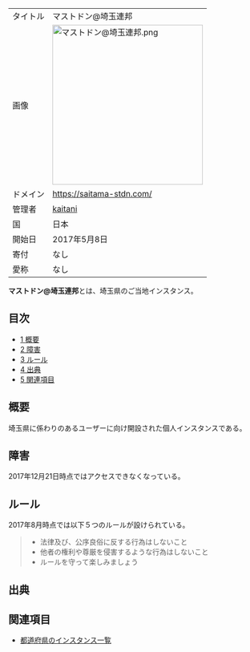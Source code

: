 <div>

|          |                                                                                                                                                                                                                                                                                                                                                                                                                                                                                                                                                                                                                                                                                                                                                    |
|----------|----------------------------------------------------------------------------------------------------------------------------------------------------------------------------------------------------------------------------------------------------------------------------------------------------------------------------------------------------------------------------------------------------------------------------------------------------------------------------------------------------------------------------------------------------------------------------------------------------------------------------------------------------------------------------------------------------------------------------------------------------|
| タイトル | マストドン@埼玉連邦                                                                                                                                                                                                                                                                                                                                                                                                                                                                                                                                                                                                                                                                                                                                |
| 画像     | [<img src="/images/thumb/9/9c/%E3%83%9E%E3%82%B9%E3%83%88%E3%83%89%E3%83%B3%40%E5%9F%BC%E7%8E%89%E9%80%A3%E9%82%A6.png/300px-%E3%83%9E%E3%82%B9%E3%83%88%E3%83%89%E3%83%B3%40%E5%9F%BC%E7%8E%89%E9%80%A3%E9%82%A6.png" srcset="/images/thumb/9/9c/%E3%83%9E%E3%82%B9%E3%83%88%E3%83%89%E3%83%B3%40%E5%9F%BC%E7%8E%89%E9%80%A3%E9%82%A6.png/450px-%E3%83%9E%E3%82%B9%E3%83%88%E3%83%89%E3%83%B3%40%E5%9F%BC%E7%8E%89%E9%80%A3%E9%82%A6.png 1.5x, /images/9/9c/%E3%83%9E%E3%82%B9%E3%83%88%E3%83%89%E3%83%B3%40%E5%9F%BC%E7%8E%89%E9%80%A3%E9%82%A6.png 2x" width="300" height="319" alt="マストドン@埼玉連邦.png" />](/%E3%83%95%E3%82%A1%E3%82%A4%E3%83%AB:%E3%83%9E%E3%82%B9%E3%83%88%E3%83%89%E3%83%B3@%E5%9F%BC%E7%8E%89%E9%80%A3%E9%82%A6.png) |
| ドメイン | <a href="https://saitama-stdn.com/" rel="nofollow">https://saitama-stdn.com/</a>                                                                                                                                                                                                                                                                                                                                                                                                                                                                                                                                                                                                                                                                   |
| 管理者   | <a href="https://saitama-stdn.com/@kaitani" rel="nofollow">kaitani</a>                                                                                                                                                                                                                                                                                                                                                                                                                                                                                                                                                                                                                                                                             |
| 国       | 日本                                                                                                                                                                                                                                                                                                                                                                                                                                                                                                                                                                                                                                                                                                                                               |
| 開始日   | 2017年5月8日                                                                                                                                                                                                                                                                                                                                                                                                                                                                                                                                                                                                                                                                                                                                       |
| 寄付     | なし                                                                                                                                                                                                                                                                                                                                                                                                                                                                                                                                                                                                                                                                                                                                               |
| 愛称     | なし                                                                                                                                                                                                                                                                                                                                                                                                                                                                                                                                                                                                                                                                                                                                               |

**マストドン@埼玉連邦**とは、埼玉県のご当地インスタンス。

<div>

<div lang="ja" dir="ltr">

## 目次

</div>

-   [1 概要](#.E6.A6.82.E8.A6.81)
-   [2 障害](#.E9.9A.9C.E5.AE.B3)
-   [3 ルール](#.E3.83.AB.E3.83.BC.E3.83.AB)
-   [4 出典](#.E5.87.BA.E5.85.B8)
-   [5 関連項目](#.E9.96.A2.E9.80.A3.E9.A0.85.E7.9B.AE)

</div>

## 概要

埼玉県に係わりのあるユーザーに向け開設された個人インスタンスである。

## 障害

2017年12月21日時点ではアクセスできなくなっている。

## ルール

2017年8月時点では以下５つのルールが設けられている。

> -   法律及び、公序良俗に反する行為はしないこと
> -   他者の権利や尊厳を侵害するような行為はしないこと
> -   ルールを守って楽しみましょう

## 出典

  

## 関連項目

-   [都道府県のインスタンス一覧](/%E9%83%BD%E9%81%93%E5%BA%9C%E7%9C%8C%E3%81%AE%E3%82%A4%E3%83%B3%E3%82%B9%E3%82%BF%E3%83%B3%E3%82%B9%E4%B8%80%E8%A6%A7 "都道府県のインスタンス一覧")

</div>

